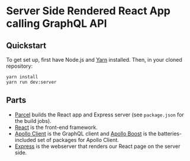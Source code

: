 # Server Side Rendered React App calling GraphQL API

## Quickstart

To get set up, first have Node.js and [Yarn](https://classic.yarnpkg.com/en/)
installed. Then, in your cloned repository:

```
yarn install
yarn run dev:server
```

## Parts

- [Parcel](https://parceljs.org/) builds the React app and Express server (see
  `package.json` for the build jobs).
- [React](https://reactjs.org/) is the front-end framework.
- [Apollo Client](https://www.apollographql.com/docs/react/) is the GraphQL
  client and [Apollo
  Boost](https://www.apollographql.com/docs/react/get-started/#apollo-boost) is
  the batteries-included set of packages for Apollo Client.
- [Express](https://expressjs.com/) is the webserver that renders our React page
  on the server side.
